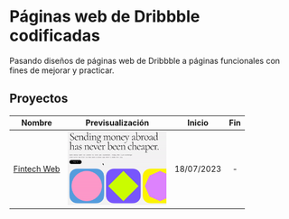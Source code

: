 # Páginas web de Dribbble codificadas

Pasando diseños de páginas web de Dribbble a páginas funcionales con fines de mejorar y practicar.

## Proyectos 

|Nombre|Previsualización|Inicio|Fin|
|:----:|:----:|:----:|:----:|
|[Fintech Web](https://dribbble.com/shots/19597655-fintech-website-design-landing-web-page-home-page)|![GIF ](/ImagenesProyecto/fintech.gif) |18/07/2023|-|


<style>
  img {
    width: 175px;
    height: auto; 
  }
</style>



